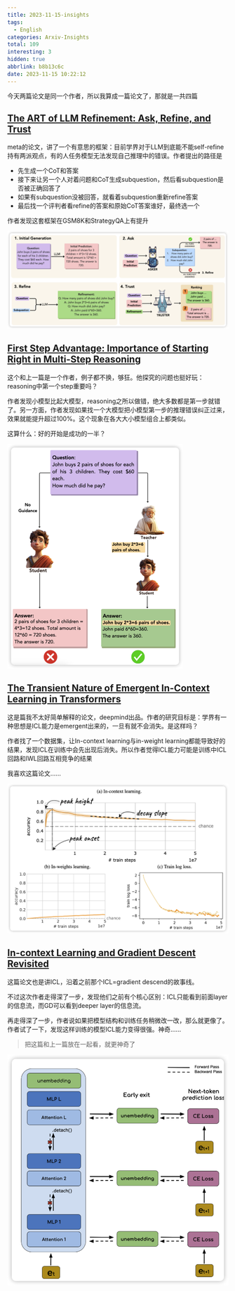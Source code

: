 ```yaml
---
title: 2023-11-15-insights
tags:
  - English
categories: Arxiv-Insights
total: 109
interesting: 3
hidden: true
abbrlink: b8b13c6c
date: 2023-11-15 10:22:12
---
```


今天两篇论文是同一个作者，所以我算成一篇论文了，那就是一共四篇

## [The **ART** of LLM Refinement: Ask, Refine, and Trust](https://arxiv.org/pdf/2311.07961.pdf)
meta的论文，讲了一个有意思的框架：目前学界对于LLM到底能不能self-refine持有两派观点，有的人任务模型无法发现自己推理中的错误。作者提出的路径是

- 先生成一个CoT和答案
- 接下来让另一个人对着问题和CoT生成subquestion，然后看subquestion是否被正确回答了
- 如果有subquestion没被回答，就看着subquestion重新refine答案
- 最后找一个评判者看refine的答案和原始CoT答案谁好，最终选一个

作者发现这套框架在GSM8K和StrategyQA上有提升

<img src="../../files/images/arxiv-insights/2023:11:13-11:17/ART.png">



## [First Step Advantage: Importance of Starting Right in Multi-Step Reasoning](https://arxiv.org/pdf/2311.07945.pdf)

这个和上一篇是一个作者，例子都不换，够狂。他探究的问题也挺好玩：reasoning中第一个step重要吗？

作者发现小模型比起大模型，reasoning之所以做错，绝大多数都是第一步就错了。另一方面，作者发现如果找一个大模型把小模型第一步的推理错误纠正过来，效果就能提升超过100%。这个现象在各大大小模型组合上都类似。

这算什么：好的开始是成功的一半？

<img src="../../files/images/arxiv-insights/2023:11:13-11:17/first_step.png" style="zoom: 50%;" >



## [The Transient Nature of Emergent In-Context Learning in Transformers](https://arxiv.org/pdf/2311.08360.pdf)

这是篇我不太好简单解释的论文，deepmind出品。作者的研究目标是：学界有一种思想是ICL能力是emergent出来的，一旦有就不会消失。是这样吗？

作者找了一个数据集，让In-context learning与in-weight learning都能导致好的结果，发现ICL在训练中会先出现后消失。所以作者觉得ICL能力可能是训练中ICL回路和IWL回路互相竞争的结果

我喜欢这篇论文……

<img src="../../files/images/arxiv-insights/2023:11:13-11:17/ICL.png" style="zoom: 50%;" >



## [In-context Learning and Gradient Descent Revisited](https://arxiv.org/pdf/2311.07772.pdf)

这篇论文也是讲ICL，沿着之前那个ICL=gradient descend的故事线。

不过这次作者走得深了一步，发现他们之前有个核心区别：ICL只能看到前面layer的信息流，而GD可以看到deeper layer的信息流。

再走得深了一步，作者说如果把模型结构和训练任务稍微改一改，那么就更像了。作者试了一下，发现这样训练的模型ICL能力变得很强。神奇……

> 把这篇和上一篇放在一起看，就更神奇了

<img src="../../files/images/arxiv-insights/2023:11:13-11:17/revisit.png"  >
